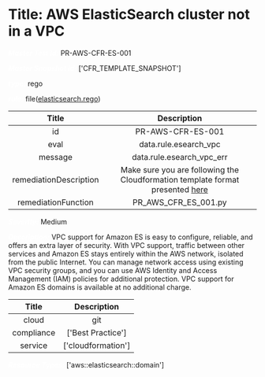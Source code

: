 



# Title: AWS ElasticSearch cluster not in a VPC


***<font color="white">Master Test Id:</font>*** PR-AWS-CFR-ES-001

***<font color="white">Master Snapshot Id:</font>*** ['CFR_TEMPLATE_SNAPSHOT']

***<font color="white">type:</font>*** rego

***<font color="white">rule:</font>*** file([elasticsearch.rego])  
  
  
  
  

|Title|Description|
| :---: | :---: |
|id|PR-AWS-CFR-ES-001|
|eval|data.rule.esearch_vpc|
|message|data.rule.esearch_vpc_err|
|remediationDescription|Make sure you are following the Cloudformation template format presented <a href='https://docs.aws.amazon.com/AWSCloudFormation/latest/UserGuide/aws-resource-elasticsearch-domain.html' target='_blank'>here</a>|
|remediationFunction|PR_AWS_CFR_ES_001.py|


***<font color="white">Severity:</font>*** Medium

***<font color="white">Description:</font>*** VPC support for Amazon ES is easy to configure, reliable, and offers an extra layer of security. With VPC support, traffic between other services and Amazon ES stays entirely within the AWS network, isolated from the public Internet. You can manage network access using existing VPC security groups, and you can use AWS Identity and Access Management (IAM) policies for additional protection. VPC support for Amazon ES domains is available at no additional charge.  
  
  

|Title|Description|
| :---: | :---: |
|cloud|git|
|compliance|['Best Practice']|
|service|['cloudformation']|


***<font color="white">Resource Types:</font>*** ['aws::elasticsearch::domain']


[elasticsearch.rego]: https://github.com/prancer-io/prancer-compliance-test/tree/master/aws/iac/elasticsearch.rego
